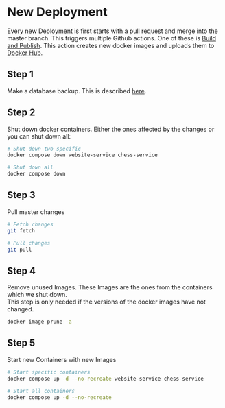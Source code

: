 # New Deployment

Every new Deployment is first starts with a pull request and merge into the master branch. This triggers multiple Github actions. 
One of these is [Build and Publish](Actions.md#deploy-yml-build-and-publish).
This action creates new docker images and uploads them to [Docker Hub](https://hub.docker.com/u/70131370).

## Step 1
Make a database backup. This is described [here](Database.md#backup).

## Step 2
Shut down docker containers. Either the ones affected by the changes or you can shut down all:

```bash
# Shut down two specific
docker compose down website-service chess-service

# Shut down all
docker compose down
```

## Step 3
Pull master changes

```bash
# Fetch changes
git fetch

# Pull changes
git pull
```

## Step 4
Remove unused Images. These Images are the ones from the containers which we shut down.  
This step is only needed if the versions of the docker images have not changed.

```bash
docker image prune -a
```

## Step 5
Start new Containers with new Images

```bash
# Start specific containers
docker compose up -d --no-recreate website-service chess-service

# Start all containers
docker compose up -d --no-recreate

```